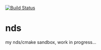 [![Build Status](https://drone.io/github.com/Mizux/nds/status.png)](https://drone.io/github.com/Mizux/nds/latest)

nds
===

my nds/cmake sandbox, work in progress...
